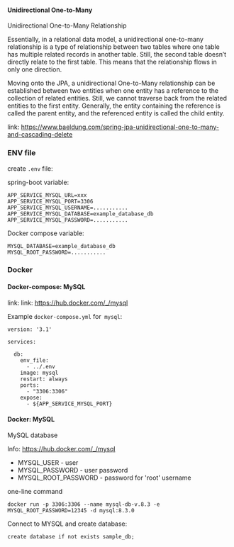 #### Unidirectional One-to-Many

Unidirectional One-to-Many Relationship

Essentially, in a relational data model, a unidirectional one-to-many relationship is a type of relationship
between two tables where one table has multiple related records in another table.
Still, the second table doesn’t directly relate to the first table.
This means that the relationship flows in only one direction.

Moving onto the JPA, a unidirectional One-to-Many relationship can be established between two entities
when one entity has a reference to the collection of related entities.
Still, we cannot traverse back from the related entities to the first entity.
Generally, the entity containing the reference is called the parent entity,
and the referenced entity is called the child entity.

link: https://www.baeldung.com/spring-jpa-unidirectional-one-to-many-and-cascading-delete

### ENV file

create `.env` file:

spring-boot variable:

```
APP_SERVICE_MYSQL_URL=xxx
APP_SERVICE_MYSQL_PORT=3306
APP_SERVICE_MYSQL_USERNAME=...........
APP_SERVICE_MYSQL_DATABASE=example_database_db
APP_SERVICE_MYSQL_PASSWORD=...........
```

Docker compose variable:

```
MYSQL_DATABASE=example_database_db
MYSQL_ROOT_PASSWORD=...........
```

### Docker

#### Docker-compose: MySQL

link: link: https://hub.docker.com/_/mysql

Example `docker-compose.yml` for` mysql`:

```
version: '3.1'

services:

  db:
    env_file:
      - ../.env
    image: mysql
    restart: always
    ports:
      - "3306:3306"
    expose:
      - ${APP_SERVICE_MYSQL_PORT}
```

#### Docker: MySQL

MySQL database

Info: https://hub.docker.com/_/mysql

* MYSQL_USER - user
* MYSQL_PASSWORD - user password
* MYSQL_ROOT_PASSWORD - password for 'root' username

one-line command

```
docker run -p 3306:3306 --name mysql-db-v.8.3 -e MYSQL_ROOT_PASSWORD=12345 -d mysql:8.3.0
```

Connect to MYSQL and create database:

```
create database if not exists sample_db;
```

